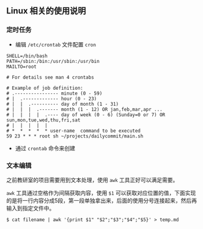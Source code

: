 ## Linux 相关的使用说明

### 定时任务

- 编辑 `/etc/crontab` 文件配置 `cron`

```shell
SHELL=/bin/bash
PATH=/sbin:/bin:/usr/sbin:/usr/bin
MAILTO=root

# For details see man 4 crontabs

# Example of job definition:
# .---------------- minute (0 - 59)
# |  .------------- hour (0 - 23)
# |  |  .---------- day of month (1 - 31)
# |  |  |  .------- month (1 - 12) OR jan,feb,mar,apr ...
# |  |  |  |  .---- day of week (0 - 6) (Sunday=0 or 7) OR sun,mon,tue,wed,thu,fri,sat
# |  |  |  |  |
# *  *  *  *  * user-name  command to be executed
59 23 * * * root sh ~/projects/dailycommit/main.sh
```

- 通过 `crontab` 命令来创建

### 文本编辑

之前教研室的项目需要用到文本处理，使用 `awk` 工具正好可以满足需要。

`awk` 工具通过空格作为间隔获取内容，使用 `$1` 可以获取对应位置的值，下面实现的是将一行内容分成5段，第一段单独拿出来，后面的使用分号连接起来，然后再输入到指定文件中。

```shell
$ cat filename | awk '{print $1" "$2";"$3";"$4";"$5}' > temp.md
```